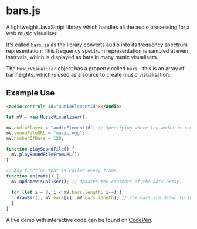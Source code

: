 # bars.js

A lightweight JavaScript library which handles all the audio processing for a web music visualiser.

It's called `bars.js` as the library converts audio into its frequency spectrum representation: This frequency spectrum representation is sampled at even intervals, which is displayed as bars in many music visualisers.

The `MusicVisualiser` object has a property called `bars` - this is an array of bar heights, which is used as a source to create music visualisation. 

## Example Use

```html
<audio controls id="audioElementId"></audio>
```

```js
let mV = new MusicVisualiser();

mV.audioPlayer = "audioElementId"; // Specifying where the audio is coming from.
mV.soundFileURL = "music.ogg";
mV.numberOfBars = 128;

function playSoundFile() {
  mV.playSoundFileFromURL();
}

// Any function that is called every frame.
function animate() { 
  mV.updateVisualiser(); // Updates the contents of the bars array.
  
  for (let i = 0; i < mV.bars.length; i++) {
    drawBar(i, mV.bars[i], mV.bars.length); // The bars are drawn to the screen.           
  }
}
```

A live demo with interactive code can be found on [CodePen](https://codepen.io/jhancock532/pen/PVZoWO).
